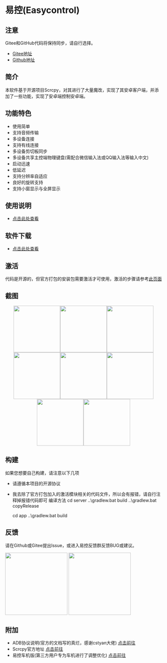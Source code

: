 # 易控(Easycontrol)

## 注意
 Gitee和GitHub代码将保持同步，请自行选择。
- [Gitee地址](https://gitee.com/mingzhixianweb/easycontrol)
- [Github地址](https://github.com/mingzhixian/Easycontrol)

## 简介
本软件基于开源项目Scrcpy，对其进行了大量魔改，实现了其安卓客户端，并添加了一些功能，实现了安卓端控制安卓端。

## 功能特色
- 使用简单
- 支持音频传输
- 多设备连接
- 支持有线连接
- 多设备剪切板同步
- 多设备共享主控端物理键盘(需配合微信输入法或QQ输入法等输入中文)
- 启动迅速
- 低延迟
- 支持分辨率自适应
- 良好的旋转支持
- 支持小窗显示与全屏显示

## 使用说明
- [点击此处查看](https://gitee.com/mingzhixianweb/easycontrol/blob/master/HOW_TO_USE.md)

## 软件下载
- [点击此处查看](https://gitee.com/mingzhixianweb/easycontrol/releases)

## 激活
代码是开源的，但官方打包的安装包需要激活才可使用，激活的步骤请参考[此页面](https://gitee.com/mingzhixianweb/easycontrol/blob/master/DONATE.md)

## 截图
<center class="half">
 <img src="https://gitee.com/mingzhixianweb/easycontrol/raw/master/pic/screenshot/1.jpg" width="150"/><img src="https://gitee.com/mingzhixianweb/easycontrol/raw/master/pic/screenshot/2.jpg" width="150"/><img src="https://gitee.com/mingzhixianweb/easycontrol/raw/master/pic/screenshot/3.jpg" width="150"/>
 <img src="https://gitee.com/mingzhixianweb/easycontrol/raw/master/pic/screenshot/4.jpg" width="150"/><img src="https://gitee.com/mingzhixianweb/easycontrol/raw/master/pic/screenshot/5.jpg" width="150"/><img src="https://gitee.com/mingzhixianweb/easycontrol/raw/master/pic/screenshot/6.jpg" width="150"/>
 <img src="https://gitee.com/mingzhixianweb/easycontrol/raw/master/pic/screenshot/7.jpg" width="150"/><img src="https://gitee.com/mingzhixianweb/easycontrol/raw/master/pic/screenshot/8.jpg" width="150"/>
</center>

## 构建
如果您想要自己构建，请注意以下几项
- 请遵循本项目的开源协议
- 我去除了官方打包加入的激活模块相关的代码文件，所以会有报错，请自行注释掉报错代码即可
	编译方法
	cd server
	..\gradlew.bat build
	..\gradlew.bat copyRelease 

	cd app
	..\gradlew.bat build


## 反馈
请在Github或Gitee提出Issue，或进入易控反馈群反馈BUG或建议。

<img src="https://gitee.com/mingzhixianweb/easycontrol/raw/master/pic/other/qq_issue.webp" width="200px">
<img src="https://gitee.com/mingzhixianweb/easycontrol/raw/master/pic/other/wechat_issue.png" width="200px">

## 附加
- ADB协议说明(官方的文档写的真烂，感谢cstyan大佬) [点击前往](https://github.com/cstyan/adbDocumentation)
- Scrcpy官方地址 [点击前往](https://github.com/Genymobile/scrcpy)
- 易控车机版(第三方用户专为车机进行了调整优化) [点击前往](https://github.com/eiyooooo/Easycontrol_For_Car)
